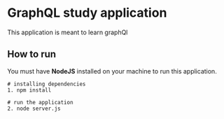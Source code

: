# GraphQL study application

This application is meant to learn graphQl

## How to run

You must have **NodeJS** installed on your machine to run this application.

```shel
# installing dependencies
1. npm install

# run the application
2. node server.js
```